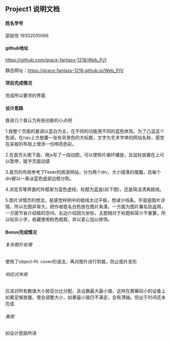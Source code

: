 ## Project1 说明文档

#### 姓名学号

邵辰悦 19302010066

#### github地址

https://github.com/grace-fantasy-1218/Web_PJ1

静态网址：https://grace-fantasy-1218.github.io/Web_Pj1/ 

#### 项目完成情况

完成所以要求的界面

#### 设计思路

我讲几个我认为有些创新的小点吧

1.我整个页面的基调以蓝白为主，在不同的功能用不同的蓝色体现。为了凸显这个色调，在nav上方放置一张有背景色的大标题，文字为艺术字体的网站名称，感觉在呆板的布局上增添一份明亮色彩。

2.在首页头图下面，用js写了一段动图，可以使照片循环播放，且鼠标放置在上可以暂停，赋予页面动感

3.首页的布局参考了Feekr的旅游网站，分为两个div，大小错落的摆置。且每个div都以一条淡蓝色底部边框分割。

4.浏览页等界面的外框架为蓝色虚线，标题为蓝底(如下图)，还是简洁清爽路线。

5.图片详情页的想法，是感觉样例中的框线太过平板，想减少线条。毕竟是图片详情，所以左图非常大，把作者姓名白色放在图片角落，一方面为图片署名防盗用，一方面节省介绍框的空间。右边介绍因为坐标，主题相对于标题和简介不重要，所以标灰小字，收藏使用粉色框框，并以爱心加以修饰。

#### Bonus完成情况

###### 复杂图片处理

使用了object-fit: cover的语法，再对图片进行剪裁，防止图片变形

###### 响应式布局

应该对所有数值大小按百分比分配，且设置最大最小值，这样在屏幕较小的设备上如果足够放置，便会调整大小，如果最小值仍不满足，会有滑轴。但出于时间还未完成

###### 美观

如设计思路所讲